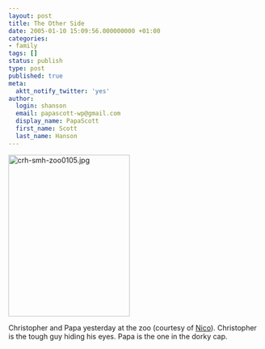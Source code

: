 ```yaml
---
layout: post
title: The Other Side
date: 2005-01-10 15:09:56.000000000 +01:00
categories:
- family
tags: []
status: publish
type: post
published: true
meta:
  aktt_notify_twitter: 'yes'
author:
  login: shanson
  email: papascott-wp@gmail.com
  display_name: PapaScott
  first_name: Scott
  last_name: Hanson
---
```

<p><a href="http://www.papascott.de/wordpress/wp-content/uploads/2005/01/crh-smh-zoo0105.jpg" title="click to enlarge"><img alt="crh-smh-zoo0105.jpg" src="http://www.papascott.de/wordpress/wp-content/uploads/2005/01/crh-smh-zoo0105-thumb.jpg" width="240" height="320" border="0" /></a></p>
<p>Christopher and Papa yesterday at the zoo (courtesy of <a href="http://lumma.de/">Nico</a>). Christopher is the tough guy hiding his eyes. Papa is the one in the dorky cap.</p>
